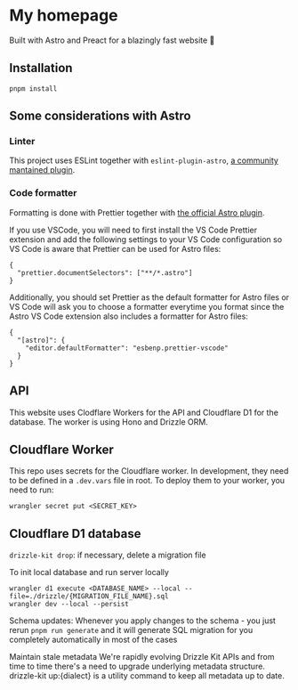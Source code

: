 # My homepage

Built with Astro and Preact for a blazingly fast website 🚀

## Installation

```
pnpm install
```

## Some considerations with Astro

### Linter

This project uses ESLint together with `eslint-plugin-astro`, [a community mantained plugin](https://ota-meshi.github.io/eslint-plugin-astro/user-guide/).

### Code formatter

Formatting is done with Prettier together with [the official Astro plugin](https://github.com/withastro/prettier-plugin-astro/blob/main/README.md).

If you use VSCode, you will need to first install the VS Code Prettier extension and add the following settings to your VS Code configuration so VS Code is aware that Prettier can be used for Astro files:

```
{
  "prettier.documentSelectors": ["**/*.astro"]
}
```

Additionally, you should set Prettier as the default formatter for Astro files or VS Code will ask you to choose a formatter everytime you format since the Astro VS Code extension also includes a formatter for Astro files:

```
{
  "[astro]": {
    "editor.defaultFormatter": "esbenp.prettier-vscode"
  }
}
```

## API

This website uses Clodflare Workers for the API and Cloudflare D1 for the database. The worker is using Hono and Drizzle ORM.
## Cloudflare Worker
This repo uses secrets for the Cloudflare worker. In development, they need to be defined in a `.dev.vars` file in root. To deploy them to your worker, you need to run:
```
wrangler secret put <SECRET_KEY>
```

## Cloudflare D1 database

`drizzle-kit drop`: if necessary, delete a migration file

To init local database and run server locally

```
wrangler d1 execute <DATABASE_NAME> --local --file=./drizzle/{MIGRATION_FILE_NAME}.sql
wrangler dev --local --persist
```

Schema updates:
Whenever you apply changes to the schema - you just rerun `pnpm run generate` and it will generate SQL migration for you completely automatically in most of the cases

Maintain stale metadata
We're rapidly evolving Drizzle Kit APIs and from time to time there's a need to upgrade underlying metadata structure.
drizzle-kit up:{dialect} is a utility command to keep all metadata up to date.

